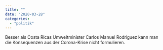 ```yaml
---
title: ""
date: "2020-03-28"
categories: 
  - "politik"
---
```


Besser als Costa Ricas Umweltminister Carlos Manuel Rodriguez kann man die Konsequenzen aus der Corona-Krise nicht formulieren.
